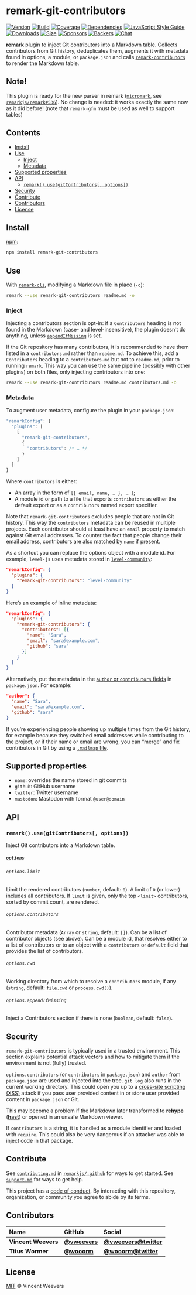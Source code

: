 # remark-git-contributors

[![Version][version-badge]][version]
[![Build][build-badge]][build]
[![Coverage][coverage-badge]][coverage]
[![Dependencies][dependencies-badge]][dependencies]
[![JavaScript Style Guide][standard-badge]][standard]
[![Downloads][downloads-badge]][downloads]
[![Size][size-badge]][size]
[![Sponsors][sponsors-badge]][collective]
[![Backers][backers-badge]][collective]
[![Chat][chat-badge]][chat]

[**remark**][remark] plugin to inject Git contributors into a Markdown table.
Collects contributors from Git history, deduplicates them, augments it with
metadata found in options, a module, or `package.json` and calls
[`remark-contributors`][contributors] to render the Markdown table.

## Note!

This plugin is ready for the new parser in remark
([`micromark`](https://github.com/micromark/micromark),
see [`remarkjs/remark#536`](https://github.com/remarkjs/remark/pull/536)).
No change is needed: it works exactly the same now as it did before!
(note that `remark-gfm` must be used as well to support tables)

## Contents

*   [Install](#install)
*   [Use](#use)
    *   [Inject](#inject)
    *   [Metadata](#metadata)
*   [Supported properties](#supported-properties)
*   [API](#api)
    *   [`remark().use(gitContributors[, options])`](#remarkusegitcontributors-options)
*   [Security](#security)
*   [Contribute](#contribute)
*   [Contributors](#contributors)
*   [License](#license)

## Install

[npm][]:

```sh
npm install remark-git-contributors
```

## Use

With [`remark-cli`][cli], modifying a Markdown file in place (`-o`):

```sh
remark --use remark-git-contributors readme.md -o
```

### Inject

Injecting a contributors section is opt-in: if a `Contributors` heading is not
found in the Markdown (case- and level-insensitive), the plugin doesn’t do
anything, unless [`appendIfMissing`][api] is set.

If the Git repository has many contributors, it is recommended to have them
listed in a `contributors.md` rather than `readme.md`.
To achieve this, add a `Contributors` heading to a `contributors.md` but not to
`readme.md`, prior to running `remark`.
This way you can use the same pipeline (possibly with other plugins) on both
files, only injecting contributors into one:

```sh
remark --use remark-git-contributors readme.md contributors.md -o
```

### Metadata

To augment user metadata, configure the plugin in your `package.json`:

```js
"remarkConfig": {
  "plugins": [
    [
      "remark-git-contributors",
      {
        "contributors": /* … */
      }
    ]
  ]
}
```

Where `contributors` is either:

*   An array in the form of `[{ email, name, … }, … ]`;
*   A module id or path to a file that exports `contributors` as either the
    default export or as a `contributors` named export specifier.

Note that `remark-git-contributors` excludes people that are not in Git history.
This way the `contributors` metadata can be reused in multiple projects.
Each contributor should at least have an `email` property to match against Git
email addresses.
To counter the fact that people change their email address, contributors are
also matched by `name` if present.

As a shortcut you can replace the options object with a module id.
For example, `level-js` uses metadata stored in
[`level-community`][level-community]:

```json
"remarkConfig": {
  "plugins": {
    "remark-git-contributors": "level-community"
  }
}
```

Here’s an example of inline metadata:

```json
"remarkConfig": {
  "plugins": {
    "remark-git-contributors": {
      "contributors": [{
        "name": "Sara",
        "email": "sara@example.com",
        "github": "sara"
      }]
    }
  }
}
```

Alternatively, put the metadata in the [`author` or `contributors`
fields][fields] in `package.json`.
For example:

```json
"author": {
  "name": "Sara",
  "email": "sara@example.com",
  "github": "sara"
}
```

If you’re experiencing people showing up multiple times from the Git history,
for example because they switched email addresses while contributing to the
project, or if their name or email are wrong, you can “merge” and fix
contributors in Git by using a [`.mailmap` file][mailmap].

## Supported properties

*   `name`: overrides the name stored in git commits
*   `github`: GitHub username
*   `twitter`: Twitter username
*   `mastodon`: Mastodon with format `@user@domain`

## API

### `remark().use(gitContributors[, options])`

Inject Git contributors into a Markdown table.

##### `options`

###### `options.limit`

Limit the rendered contributors (`number`, default: `0`).
A limit of `0` (or lower) includes all contributors.
If `limit` is given, only the top `<limit>` contributors, sorted by commit
count, are rendered.

###### `options.contributors`

Contributor metadata (`Array` or `string`, default: `[]`).
Can be a list of contributor objects (see above).
Can be a module id, that resolves either to a list of contributors or to an
object with a `contributors` or `default` field that provides the list of
contributors.

###### `options.cwd`

Working directory from which to resolve a `contributors` module, if any
(`string`, default: [`file.cwd`][cwd] or `process.cwd()`).

###### `options.appendIfMissing`

Inject a Contributors section if there is none (`boolean`, default: `false`).

## Security

`remark-git-contributors` is typically used in a trusted environment.
This section explains potential attack vectors and how to mitigate them if the
environment is not (fully) trusted.

`options.contributors` (or `contributors` in `package.json`) and `author` from
`package.json` are used and injected into the tree.
`git log` also runs in the current working directory.
This could open you up to a [cross-site scripting (XSS)][xss] attack if you pass
user provided content in or store user provided content in `package.json` or
Git.

This may become a problem if the Markdown later transformed to
[**rehype**][rehype] ([**hast**][hast]) or opened in an unsafe Markdown viewer.

If `contributors` is a string, it is handled as a module identifier and
loaded with `require`.
This could also be very dangerous if an attacker was able to inject code in
that package.

## Contribute

See [`contributing.md`][contributing] in [`remarkjs/.github`][health] for ways
to get started.
See [`support.md`][support] for ways to get help.

This project has a [code of conduct][coc].
By interacting with this repository, organization, or community you agree to
abide by its terms.

## Contributors

| Name                | GitHub                                       | Social                                                |
| :------------------ | :------------------------------------------- | :---------------------------------------------------- |
| **Vincent Weevers** | [**@vweevers**](https://github.com/vweevers) | [**@vweevers@twitter**](https://twitter.com/vweevers) |
| **Titus Wormer**    | [**@wooorm**](https://github.com/wooorm)     | [**@wooorm@twitter**](https://twitter.com/wooorm)     |

## License

[MIT][license] © Vincent Weevers

<!-- Definitions -->

[version-badge]: http://img.shields.io/npm/v/remark-git-contributors.svg

[version]: https://www.npmjs.org/package/remark-git-contributors

[build-badge]: https://github.com/remarkjs/remark-git-contributors/workflows/main/badge.svg

[build]: https://github.com/remarkjs/remark-git-contributors/actions

[coverage-badge]: https://img.shields.io/codecov/c/github/remarkjs/remark-git-contributors.svg

[coverage]: https://codecov.io/github/remarkjs/remark-git-contributors

[dependencies-badge]: https://img.shields.io/david/remarkjs/remark-git-contributors.svg

[dependencies]: https://david-dm.org/remarkjs/remark-git-contributors

[standard-badge]: https://img.shields.io/badge/code_style-standard-brightgreen.svg

[standard]: https://standardjs.com

[downloads-badge]: https://img.shields.io/npm/dm/remark-git-contributors.svg

[downloads]: https://www.npmjs.com/package/remark-git-contributors

[size-badge]: https://img.shields.io/bundlephobia/minzip/remark-git-contributors.svg

[size]: https://bundlephobia.com/result?p=remark-git-contributors

[sponsors-badge]: https://opencollective.com/unified/sponsors/badge.svg

[backers-badge]: https://opencollective.com/unified/backers/badge.svg

[collective]: https://opencollective.com/unified

[chat-badge]: https://img.shields.io/badge/chat-discussions-success.svg

[chat]: https://github.com/remarkjs/remark/discussions

[npm]: https://docs.npmjs.com/cli/install

[health]: https://github.com/remarkjs/.github

[contributing]: https://github.com/remarkjs/.github/blob/HEAD/contributing.md

[support]: https://github.com/remarkjs/.github/blob/HEAD/support.md

[coc]: https://github.com/remarkjs/.github/blob/HEAD/code-of-conduct.md

[license]: license

[remark]: https://github.com/remarkjs/remark

[contributors]: https://github.com/remarkjs/remark-contributors

[cli]: https://github.com/remarkjs/remark/tree/HEAD/packages/remark-cli

[api]: #api

[level-community]: https://www.npmjs.com/package/level-community

[fields]: https://docs.npmjs.com/files/package.json#people-fields-author-contributors

[mailmap]: https://git-scm.com/docs/git-shortlog#_mapping_authors

[cwd]: https://github.com/vfile/vfile#vfilecwd

[xss]: https://en.wikipedia.org/wiki/Cross-site_scripting

[rehype]: https://github.com/rehypejs/rehype

[hast]: https://github.com/syntax-tree/hast
